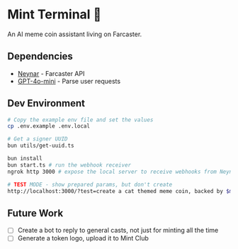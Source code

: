 # Mint Terminal 🤖

An AI meme coin assistant living on Farcaster.

## Dependencies

- [Neynar](https://neynar.com) - Farcaster API
- [GPT-4o-mini](https://platform.openai.com/docs/models/gpt-4o-mini) - Parse user requests

## Dev Environment

```sh
# Copy the example env file and set the values
cp .env.example .env.local

# Get a signer UUID
bun utils/get-uuid.ts

bun install
bun start.ts # run the webhook receiver
ngrok http 3000 # expose the local server to receive webhooks from Neynar
```

```sh
# TEST MODE - show prepared params, but don't create
http://localhost:3000/?test=create a cat themed meme coin, backed by $mfer
```

## Future Work

- [ ] Create a bot to reply to general casts, not just for minting all the time
- [ ] Generate a token logo, upload it to Mint Club
